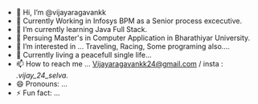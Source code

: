 - 👋 Hi, I’m @vijayaragavankk
- 🌱 Currently Working in Infosys BPM as a Senior process excecutive.
- 🌱 I’m currently learning Java Full Stack.
- 🌱 Persuing Master's in Computer Application in Bharathiyar University.
- 👀 I’m interested in ... Traveling, Racing, Some programing also....
- 💞️ Currently living a peacefull single life...
- 📫 How to reach me ... Vijayaragavankk24@gmail.com / insta : _._vijay_24_selva_._
- 😄 Pronouns: ...
- ⚡ Fun fact: ...

<!---
vijayaragavankk/vijayaragavankk is a ✨ special ✨ repository because its `README.md` (this file) appears on your GitHub profile.
You can click the Preview link to take a look at your changes.
--->
